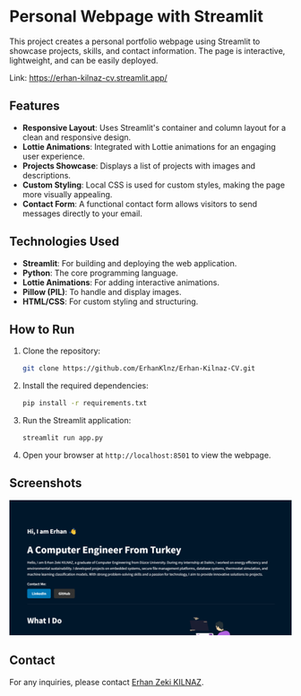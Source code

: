 # Personal Webpage with Streamlit

This project creates a personal portfolio webpage using Streamlit to showcase projects, skills, and contact information. The page is interactive, lightweight, and can be easily deployed.

Link: https://erhan-kilnaz-cv.streamlit.app/
## Features

- **Responsive Layout**: Uses Streamlit's container and column layout for a clean and responsive design.
- **Lottie Animations**: Integrated with Lottie animations for an engaging user experience.
- **Projects Showcase**: Displays a list of projects with images and descriptions.
- **Custom Styling**: Local CSS is used for custom styles, making the page more visually appealing.
- **Contact Form**: A functional contact form allows visitors to send messages directly to your email.

## Technologies Used

- **Streamlit**: For building and deploying the web application.
- **Python**: The core programming language.
- **Lottie Animations**: For adding interactive animations.
- **Pillow (PIL)**: To handle and display images.
- **HTML/CSS**: For custom styling and structuring.

## How to Run

1. Clone the repository:
    ```bash
    git clone https://github.com/ErhanKlnz/Erhan-Kilnaz-CV.git
    ```

2. Install the required dependencies:
    ```bash
    pip install -r requirements.txt
    ```

3. Run the Streamlit application:
    ```bash
    streamlit run app.py
    ```

4. Open your browser at `http://localhost:8501` to view the webpage.



## Screenshots

![alt text](image.png)

## Contact

For any inquiries, please contact [Erhan Zeki KILNAZ](mailto:erhanzekikilnaz@hotmail.com).



